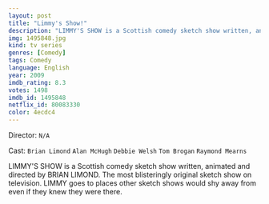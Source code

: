 ```yaml
---
layout: post
title: "Limmy's Show!"
description: "LIMMY'S SHOW is a Scottish comedy sketch show written, animated and directed by BRIAN LIMOND. The most blisteringly original sketch show on television. LIMMY goes to places other sketch shows would shy away from even if they knew they were there..."
img: 1495848.jpg
kind: tv series
genres: [Comedy]
tags: Comedy 
language: English
year: 2009
imdb_rating: 8.3
votes: 1498
imdb_id: 1495848
netflix_id: 80083330
color: 4ecdc4
---
```

Director: `N/A`  

Cast: `Brian Limond` `Alan McHugh` `Debbie Welsh` `Tom Brogan` `Raymond Mearns` 

LIMMY'S SHOW is a Scottish comedy sketch show written, animated and directed by BRIAN LIMOND. The most blisteringly original sketch show on television. LIMMY goes to places other sketch shows would shy away from even if they knew they were there.